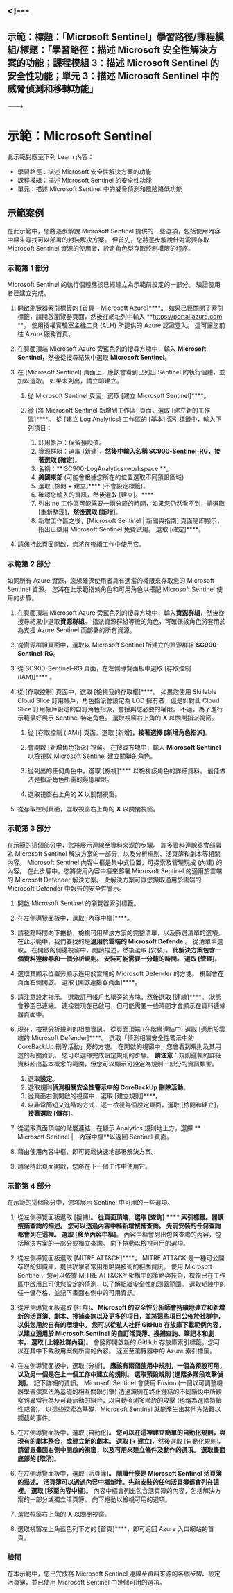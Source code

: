 &lt;!---
---
示範：標題：「Microsoft Sentinel」學習路徑/課程模組/標題：「學習路徑：描述 Microsoft 安全性解決方案的功能；課程模組 3：描述 Microsoft Sentinel 的安全性功能；單元 3：描述 Microsoft Sentinel 中的威脅偵測和移轉功能」
---
--->

# 示範：Microsoft Sentinel

此示範對應至下列 Learn 內容：

- 學習路徑：描述 Microsoft 安全性解決方案的功能
- 課程模組：描述 Microsoft Sentinel 的安全性功能
- 單元：描述 Microsoft Sentinel 中的威脅偵測和風險降低功能

## 示範案例

在此示範中，您將逐步解說 Microsoft Sentinel 提供的一些選項，包括使用內容中樞來尋找可以部署的封裝解決方案。  但首先，您將逐步解說針對需要存取 Microsoft Sentinel 資源的使用者，設定角色型存取控制權限的程序。

### 示範第 1 部分

Microsoft Sentinel 的執行個體應該已經建立為示範前設定的一部分。 驗證使用者已建立完成。

1. 開啟瀏覽器索引標籤的 [首頁 – Microsoft Azure]****。  如果已經關閉了索引標籤，請開啟瀏覽器頁面，然後在網址列中輸入 **https://portal.azure.com **。 使用授權實驗室主機工具 (ALH) 所提供的 Azure 認證登入。  這可讓您前往 Azure 服務首頁。

1. 在頁面頂端 Microsoft Azure 旁藍色列的搜尋方塊中，輸入 **Microsoft Sentinel**，然後從搜尋結果中選取 **Microsoft Sentinel**。  

1. 在 [Microsoft Sentinel] 頁面上，應該會看到已列出 Sentinel 的執行個體，並加以選取。  如果未列出，請立即建立。
    1. 從 Microsoft Sentinel 頁面，選取 [建立 Microsoft Sentinel]****。

    1. 從 [將 Microsoft Sentinel 新增到工作區] 頁面，選取 [建立新的工作區]****。 從 [建立 Log Analytics] 工作區的 [基本] 索引標籤中，輸入下列項目：
        1. 訂用帳戶：保留預設值。
        1. 資源群組：選取 [新建]****，然後中輸入名稱 **SC900-Sentinel-RG**，接著選取 [確定]****。
        1. 名稱：** SC900-LogAnalytics-workspace **。
        1. **美國東部** (可能會根據您所在的位置選取不同預設區域)
        1. 選取 [檢閱 + 建立]**** (不會設定標籤)。
        1. 確認您輸入的資訊，然後選取 [建立]。****
        1. 列出 ne 工作區可能需要一兩分鐘的時間，如果您仍然看不到，請選取 [重新整理]****，然後選取 [新增]****。
        1. 新增工作區之後，[Microsoft Sentinel | 新聞與指南] 頁面隨即顯示，指出已啟用 Microsoft Sentinel 免費試用。  選取 [確定]****。

1. 請保持此頁面開啟，您將在後續工作中使用它。

### 示範第 2 部分

如同所有 Azure 資源，您想確保使用者具有適當的權限來存取您的 Microsoft Sentinel 資源。 您將在此示範指派角色和可用角色以搭配 Microsoft Sentinel 使用的步驟。  

1. 在頁面頂端 Microsoft Azure 旁藍色列的搜尋方塊中，輸入**資源群組**，然後從搜尋結果中選取**資源群組**。 指派資源群組等級的角色，可確保該角色將套用於為支援 Azure Sentinel 而部署的所有資源。

1. 從資源群組頁面中，選取以 Microsoft Sentinel 所建立的資源群組 **SC900-Sentinel-RG**。

1. 從 SC900-Sentinel-RG 頁面，在左側導覽面板中選取 [存取控制　(IAM)]**** 。

1. 從 [存取控制] 頁面中，選取 [檢視我的存取權]****。  如果您使用 Skillable Cloud Slice 訂用帳戶，角色指派會設定為 LOD 擁有者，這是針對此 Cloud Slice 訂用帳戶設定的自訂角色指派，會授與您必要的權限。 不過，為了進行示範最好展示 Sentinel 特定角色。  選取視窗右上角的 **X** 以關閉指派視窗。

    1. 從 [存取控制 (IAM)] 頁面，選取 [新增]****，接著選擇 [新增角色指派]****。

    1. 會開啟 [新增角色指派] 視窗。  在搜尋方塊中，輸入 **Microsoft Sentinel** 以檢視與 Microsoft Sentinel 建立關聯的角色。
    1. 從列出的任何角色中，選取 [檢視]**** 以檢視該角色的詳細資料。  最佳做法是指派角色所需的最低權限。  

    1. 選取視窗右上角的 **X** 以關閉視窗。

1. 從存取控制頁面，選取視窗右上角的 **X** 以關閉視窗。

### 示範第 3 部分

在示範的這個部分中，您將展示連線至資料來源的步驟。 許多資料連線器會部署為 Microsoft Sentinel 解決方案的一部分，以及分析規則、活頁簿和劇本等相關內容。 Microsoft Sentinel 內容中樞是集中式位置，可探索及管理現成 (內建) 的內容。 在此步驟中，您將使用內容中樞來部署 Microsoft Sentinel 的適用於雲端的 Microsoft Defender 解決方案。  此解決方案可讓您擷取適用於雲端的 Microsoft Defender 中報告的安全性警示。

1. 開啟 Microsoft Sentinel 的瀏覽器索引標籤。

1. 在左側導覽面板中，選取 [內容中樞]****。

1. 請花點時間向下捲動，檢視可用解決方案的完整清單，以及篩選清單的選項。  在此示範中，我們要找的是**適用於雲端的 Microsoft Defende** 。  從清單中選取。  在開啟的側邊視窗中，閱讀描述，然後選取 [安裝]****。  此解決方案包含一個資料連線器和一個分析規則。 安裝可能需要一分鐘的時間。  選取 [管理]****。

1. 選取其顯示位置旁顯示適用於雲端的 Microsoft Defender 的方塊。  視窗會在頁面右側開啟。  選取 [開啟連接器頁面]****。

1. 請注意設定指示。  選取訂用帳戶名稱旁的方塊，然後選取 [連線]****。  狀態會移至已連線。  連接器現在已啟用，但可能需要一些時間才會顯示在資料連線器頁面中。  

1. 現在，檢視分析規則的相關資訊。  從頁面頂端 (在階層連結中) 選取 [適用於雲端的 Microsoft Defender]****。  選取「偵測相關安全性警示中的 CoreBackUp 刪除活動」旁的方塊。 在開啟的視窗中，您會看到規則及其用途的相關資訊。  您可以選擇完成設定規則的步驟。  **請注意**：規則邏輯的詳細資料超出基本概念的範圍，但您可以顯示可設定為規則一部分的資訊類型。  
    1. 選取**設定**。
    1. 選取規則**偵測相關安全性警示中的 CoreBackUp 刪除活動**。
    1. 從頁面右側開啟的視窗中，選取 [建立規則]****。
    1. 以非常簡短又進階的方式，逐一檢視每個設定頁面，選取 [檢閱和建立]****，接著選取 [儲存]****。

1. 從選取頁面頂端的階層連結，在顯示 Analytics 規則地上方，選擇 ** Microsoft Sentinel |　內容中樞**以返回 Sentinel 頁面。

1. 藉由使用內容中樞，即可輕鬆快速地部署解決方案。

1. 請保持此頁面開啟，您將在下一個工作中使用它。

### 示範第 4 部分

在示範的這個部分中，您將展示 Sentinel 中可用的一些選項。

1. 從左側導覽面板選取 [搜捕]****。  從頁面頂端，選取 [查詢] **** 索引標籤。閱讀搜捕查詢的描述。 您可以透過內容中樞新增搜捕查詢。 先前安裝的任何查詢都會列在這裡。 選取 [移至內容中樞]****。  內容中樞會列出包含查詢的內容，包括解決方案的一部分或獨立查詢。  向下捲動以檢視可用的選項。

1. 從左側導覽面板選取 [MITRE ATT&CK]****。  MITRE ATT&CK 是一種可公開存取的知識庫，提供攻擊者常用策略與技術的相關資訊。 使用 Microsoft Sentinel，您可以依據 MITRE ATT&CK® 架構中的策略與技術，檢視已在工作區中啟用且可供您設定的偵測，以了解組織安全性的涵蓋範圍。  選取矩陣中的任一儲存格，並記下畫面右側中的可用資訊。  

1. 從左側導覽面板選取 [社群]****。 Microsoft 的安全性分析師會持續地建立和新增新的活頁簿、劇本、搜捕查詢以及更多的項目，並將這些項目公佈於社群中，以供您用於自有的環境中。 您可以從私人社群 GitHub 存放庫下載範例內容，以建立適用於 Microsoft Sentinel 的自訂活頁簿、搜捕查詢、筆記本和劇本。  選取 [上線社群內容]****。  會隨即開啟新的 GitHub 存放庫索引標籤，您可以在其中下載啟用案例所需的內容。  返回至瀏覽器中的 Azure 索引標籤。

1. 在左側導覽面板中，選取 [分析]****。  應該有兩個使用中規則，一個為預設可用，以及另一個是在上一個工作中建立的規則。 選取預設規則 [進階多階段攻擊偵測]****。  記下詳細的資訊。  Microsoft Sentinel 會使用 Fusion (一個以可調整機器學習演算法為基礎的相互關聯引擎) 透過識別在終止鏈結的不同階段中所觀察到異常行為及可疑活動的組合，以自動偵測多階段的攻擊 (也稱為進階持續性威脅)。 以這些探索為基礎，Microsoft Sentinel 就能產生出其他方法難以攔截的事件。

1. 在左側導覽面板中，選取 [自動化]****。  您可以在這裡建立簡單的自動化規則，與現有的劇本整合，或建立新的劇本。  選取 [+ 建立]****，然後選取 [自動化規則]****。  請留意畫面右側中開啟的視窗，以及可用來建立條件及動作的選項。  選取畫面底部的 [取消]****。

1. 在左側導覽面板中，選取 [活頁簿]****。 閱讀什麼是 Microsoft Sentinel 活頁簿的描述。  活頁簿可以透過內容中樞新增。先前安裝的任何活頁簿都會列在這裡。 選取 [移至內容中樞]****。  內容中樞會列出包含活頁簿的內容，包括解決方案的一部分或獨立活頁簿。 向下捲動以檢視可用的選項。

1. 選取視窗右上角的 **X** 以關閉視窗。

1. 選取視窗左上角藍色列下方的 [首頁]****，即可返回 Azure 入口網站的首頁。  

### 檢閱

在本示範中，您已完成將 Microsoft Sentinel 連線至資料來源的各個步驟、設定活頁簿，並已使用 Microsoft Sentinel 中幾個可用的選項。
